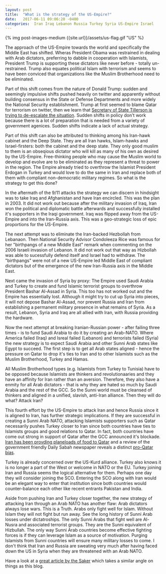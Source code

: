 ```yaml
---
layout: post
title:  "What is the strategy of the US-Empire?"
date:   2017-06-11 09:06:20 -0400
categories:  Iran Iraq Lebanon Russia Turkey Syria US-Empire Israel
---
```

{% img post-images-medium {{site.url}}/assets/us-flag.gif "US" %} 


The approach of the US-Empire towards the world and specifically the Middle East has shifted.  Wheras President Obama was restrained in dealing with Arab dictators, preferring to dabble in cooperation with Islamists, President Trump is supporting these dictators like never before - totally un-restrained. Trump also equates political Islam with terrorism and seems to have been conviced that organizations like the Muslim Brotherhood need to be eliminated. 

Part of this shift comes from the nature of Donald Trump: sudden and seemingly impulsive shifts pushed heavily on twitter and apparently without building consensus in the State or Defense Departments and more widely the National Security establishment.  Trump at first seemed to blame Qatar for terrorism on twitter, then we learn that [Secretary of State Tillerson is trying to de-escalate the situation](https://www.theamericanconservative.com/larison/tillerson-scrambles-to-undo-trumps-qatar-blunder/). Sudden shifts in policy don't work because there is a lot of preparation that is needed from a variety of government agenices. Sudden shifts indicate a lack of actual strategy. 

<!--excerpt-->

Part of this shift can also be attributed to thinking among his Iran-hawk cabinet and the Deep State.  They are all Iran hawks, Islam-hawks and Israel-firsters: both the cabinet and the deep state.  They only good muslim to them is an obseqious dictator who will kill as many of his own as desired by the US-Empire.  Free-thinking people who may cause the Muslim world to develop and evolve are to be eliminated as they represent a threat to power in the region.  The Empire already tried to overthrow the Islamist President Erdogan in Turkey and would love to do the same in Iran and replace both of them with compliant non-democratic military regimes.  So what is the strategy to get this done?

In the aftermath of the 9/11 attacks the strategy we can discern in hindsight was to take Iraq and Afghanistan and have Iran encircled. This was the plan in 2003.  It did not work out because after the military invasion of Iraq, Iran won the political and diplomatic battle afterwards and successfully installed it's supporters in the Iraqi government.  Iraq was flipped away from the US-Empire and into the Iran-Russia axis.  This was a geo-strategic loss of epic proportions for the US-Empire.

The next attempt was to eliminate the Iran-backed Hezbollah from Lebanaon.  Then National Security Advisor Condoleeza Rice was famous for her "birthpangs of a new Middle East" remark when commenting on the 2006 Israeli invasion of Lebanon.  It did not work out that way as Hizbollah was able to sucessfully defend itself and Israel had to withdraw.  The "birthpangs" were not of a new US-Empire led Middle East of compliant dictators but of the emergence of the new Iran-Russia axis in the Middle East. 

Next came the invasion of Syria by proxy:  The Empire used Saudi Arabia and Turkey to create and fund Islamic terrorist groups to overthrow President Bashar Al-Assad in Syria. This too has not worked out and the Empire has essentially lost.  Although it might try to cut up Syria into pieces, it will not depose Bashar Al-Assad, nor prevent Russia and Iran from establishing a permanent military presence in what remains of Syria.  As a result, Lebanon, Syria and Iraq are all allied with Iran, with Russia providing the hardware. 

Now the next attempt at breaking Iranian-Russian power - after failing three times - is to fund Saudi Arabia to do it by creating an Arab-NATO.  Where America failed (Iraq) and Isreal failed (Lebanon) and terrorists failed (Syria) the new strategy is to expect Saudi Arabia and other Sunni Arab states like Egypt to succeed.  The first step is to get all Arab states aligned - hence the pressure on Qatar to drop it's ties to Iran and to other Islamists such as the Muslim Brotherhood, Turkey and Hamas. 

All Muslim Brotherhood types (e.g. Islamists from Turkey to Tunisia) have to be opposed because Islamists are thinkers and revolutionaaries and they have an affinity for Iran rather than an aversion. Therefore, they also have a enmity for all Arab dictators - that is why they are hated so much by Saudi Arabia and the rest of the GCC. So the Sunni world must be cleansed of thinkers and aligned in a unified, slavish, anti-Iran alliance.  Then they will do what? Attack Iran?  
 
This fourth effort by the US-Empire to attack Iran and hence Russia since it is aligned to Iran, has further strategic implications. If they are successful in creating a Sunni Arab NATO, attacking Islamists supporters such as Qatar necessarily pushes Turkey closer to Iran since both countries have ties to Islamists groups and good relations to Qatar.  In fact, both countries have come out strong in support of Qatar after the GCC announced it's blockade. [Iran has been provding planeloads of food to Qatar](https://www.rferl.org/a/iran-planes-qatar-food-aid-blockade/28540876.html) and a review of the government friendly Daily Sabah newspaper reveals a distinct [pro-Qatar bias](https://www.dailysabah.com/op-ed). 

Turkey is already concerned over the US-Kurd alliance.  Turkey also knows it is no longer a part of the West or welcome in NATO or the EU.  Turkey joining Iran and Russia seems the logical alternative for them.  Perhaps one day they will consider joining the SCO.  Entering the SCO along with Iran would be an elegant way to enter that institution since both countries would counter-balance each other like recent entrants Pakistan and India. 

Aside from pushing Iran and Turkey closer together, the new strategy of attacking Iran through an Arab NATO has another flaw: Arab dictators always lose wars.  This is a Truth.  Arabs only fight well for Islam.  Without Islam they will not fight but run away.  See the long history of Sunni Arab losses under dictatroships.  The only Sunni Arabs that fight well are Al-Nusra and associated terrorist groups.  They are the Sunni equivalent of Hizbullah.  The only way Sunni Arab countries become effective fighting forces is if they can leverage Islam as a source of motivation.  Purging Islamists from Sunni countries will ensure many military losses to come.  I don't think that Iran and Russia are sweating very much after having faced down the US in Syria when they are threatened with an Arab NATO. 

Have a look at a [great article by the Saker](http://www.unz.com/tsaker/the-crisis-in-qatar/) which takes a similar angle on things as this blog. 
